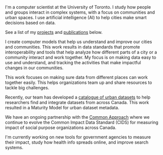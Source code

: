 I'm a computer scientist at the University of Toronto. I study how people and groups interact in complex systems, with a focus on communities and urban spaces. I use artificial intelligence (AI) to help cities make smart decisions based on data. 

See a list of my [projects](#projects-section) and [publications](#publications-section) below.

I create computer models that help us understand and improve our cities and communities. This work results in data standards that promote interoperability and tools that help analyze how different parts of a city or a community interact and work together. My focus is on making data easy to use and understand, and tracking the activities that make impactful changes in our communities.

This work focuses on making sure data from different places can work together easily. This helps organizations team up and share resources to tackle big challenges. 

Recently, our team has developed a [catalogue of urban datasets](/cudc-project) to help researchers find and integrate datasets from across Canada. This work resulted in a Maturity Model for urban dataset metadata.

We have an ongoing partnership with the [Common Approach](/common-approach-project) where we continue to evolve the Common Impact Data Standard (CIDS) for measuring impact of social purpose organizations across Canada. 


I'm currently working on new tools for government agencies to measure their impact, study how health info spreads online, and improve search systems.
